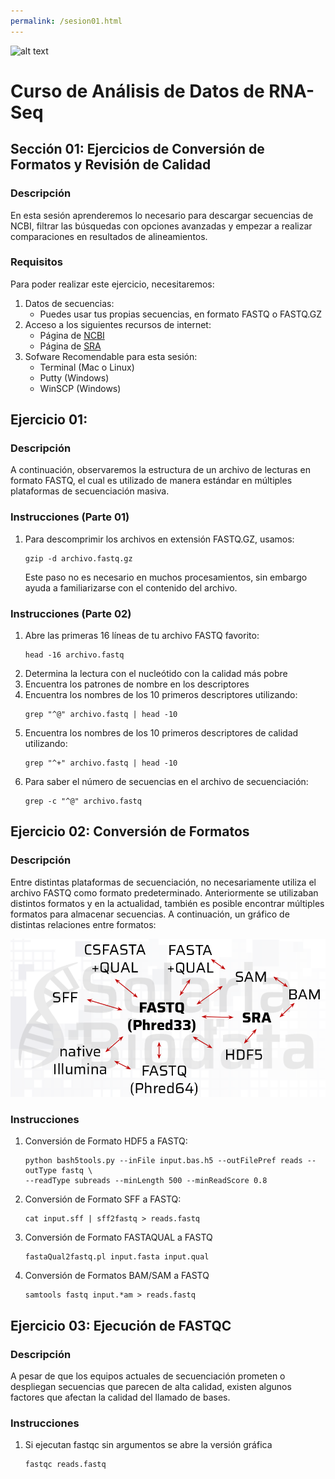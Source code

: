```yaml
---
permalink: /sesion01.html
---
```

![alt text](https://solariabiodata.com.mx/images/solaria_banner.png "Soluciones de Siguiente Generación")
# Curso de Análisis de Datos de RNA-Seq

## Sección 01: Ejercicios de Conversión de Formatos y Revisión de Calidad

### Descripción
En esta sesión aprenderemos lo necesario para descargar secuencias de NCBI, filtrar las búsquedas con opciones avanzadas y empezar a realizar comparaciones en resultados de alineamientos.

### Requisitos

Para poder realizar este ejercicio, necesitaremos:

1. Datos de secuencias:
    - Puedes usar tus propias secuencias, en formato FASTQ o FASTQ.GZ
2. Acceso a los siguientes recursos de internet:
    - Página de [NCBI](https://www.ncbi.nlm.nih.gov/)
    - Página de [SRA](https://www.ncbi.nlm.nih.gov/sra)
3. Sofware Recomendable para esta sesión:
    - Terminal (Mac o Linux)
    - Putty (Windows)
    - WinSCP (Windows)

## Ejercicio 01:
### Descripción
A continuación, observaremos la estructura de un archivo de lecturas en formato FASTQ, el cual es utilizado de manera estándar en múltiples plataformas de secuenciación masiva.

### Instrucciones (Parte 01)
1. Para descomprimir los archivos en extensión FASTQ.GZ, usamos:
    ~~~
    gzip -d archivo.fastq.gz
    ~~~
    Este paso no es necesario en muchos procesamientos, sin embargo ayuda a familiarizarse con el contenido del archivo.
### Instrucciones (Parte 02)
1. Abre las primeras 16 líneas de tu archivo FASTQ favorito:
    ~~~
    head -16 archivo.fastq
    ~~~
2. Determina la lectura con el nucleótido con la calidad más pobre
3. Encuentra los patrones de nombre en los descriptores
4. Encuentra los nombres de los 10 primeros descriptores utilizando:
    ~~~
    grep "^@" archivo.fastq | head -10
    ~~~
5. Encuentra los nombres de los 10 primeros descriptores de calidad utilizando:
    ~~~
    grep "^+" archivo.fastq | head -10
    ~~~
6. Para saber el número de secuencias en el archivo de secuenciación:
    ~~~
    grep -c "^@" archivo.fastq
    ~~~
## Ejercicio 02: Conversión de Formatos
### Descripción
Entre distintas plataformas de secuenciación, no necesariamente utiliza el archivo FASTQ como formato predeterminado. Anteriormente se utilizaban distintos formatos y en la actualidad, también es posible encontrar múltiples formatos para almacenar secuencias. A continuación, un gráfico de distintas relaciones entre formatos:

![alt text](resources/file_formats.png "Solaria Biodata: Nextgen Solutions")


### Instrucciones
1. Conversión de Formato HDF5 a FASTQ:
    ~~~
    python bash5tools.py --inFile input.bas.h5 --outFilePref reads --outType fastq \
    --readType subreads --minLength 500 --minReadScore 0.8
    ~~~
2. Conversión de Formato SFF a FASTQ:
    ~~~
    cat input.sff | sff2fastq > reads.fastq
    ~~~
3. Conversión de Formato FASTAQUAL a FASTQ
    ~~~
    fastaQual2fastq.pl input.fasta input.qual
    ~~~
4. Conversión de Formatos BAM/SAM a FASTQ
    ~~~
    samtools fastq input.*am > reads.fastq
    ~~~

## Ejercicio 03: Ejecución de FASTQC
### Descripción
A pesar de que los equipos actuales de secuenciación prometen o despliegan secuencias que parecen de alta calidad, existen algunos factores que afectan la calidad del llamado de bases.

### Instrucciones
1. Si ejecutan fastqc sin argumentos se abre la versión gráfica
    ~~~
    fastqc reads.fastq
    ~~~
